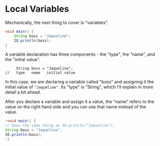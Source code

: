 # Local Variables

Mechanically, the next thing to cover is "variables".


```java
void main() {
    String boss = "Jaqueline";
    IO.println(boss);
}
```

A variable declaration has three components - the "type", the "name", and the "initial value".

```java,no_run
     String boss = "Jaqueline";
//   type   name   initial value
```

In this case, we are declaring a variable called "boss" and assigning it the initial value
of `"Jaqueline"`. Its "type" is "String", which I'll explain in more detail a bit ahead.

After you declare a variable and assign it a value, the "name" refers to the value on the right
hand side and you can use that name instead of the value.

```java
~void main() {
// Does the same thing as IO.println("Jaqueline");
String boss = "Jaqueline";
IO.println(boss);
~}
```
